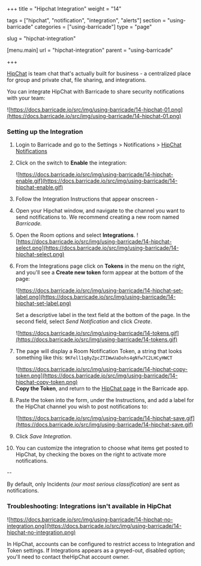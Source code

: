 +++
title = "Hipchat Integration"
weight = "14"

tags = ["hipchat", "notification", "integration", "alerts"]
section = "using-barricade"
categories = ["using-barricade"]
type = "page"

slug = "hipchat-integration"

[menu.main]
    url = "hipchat-integration"
    parent = "using-barricade"

+++

[HipChat](https://www.hipchat.com/) is team chat that's actually built for business - a centralized place for group and private chat, file sharing, and integrations.

You can integrate HipChat with Barricade to share security notifications with your team:

![https://docs.barricade.io/src/img/using-barricade/14-hipchat-01.png](https://docs.barricade.io/src/img/using-barricade/14-hipchat-01.png)

### Setting up the Integration

1.  Login to Barricade and go to the Settings > Notifications > [HipChat Notifications](https://app.barricade.io/dashboard/settings/notification/hipchat)
2.  Click on the switch to **Enable** the integration:  

    ![https://docs.barricade.io/src/img/using-barricade/14-hipchat-enable.gif](https://docs.barricade.io/src/img/using-barricade/14-hipchat-enable.gif)  

3.  Follow the Integration Instructions that appear onscreen -  

4.  Open your Hipchat window, and navigate to the channel you want to send notifications to. We recommend creating a new room named _Barricade._
5.  Open the Room options and select **Integrations**.
    ![https://docs.barricade.io/src/img/using-barricade/14-hipchat-select.png](https://docs.barricade.io/src/img/using-barricade/14-hipchat-select.png)  

6.  From the Integrations page click on **Tokens** in the menu on the right, and you'll see a **Create new token** form appear at the bottom of the page:  

    ![https://docs.barricade.io/src/img/using-barricade/14-hipchat-set-label.png](https://docs.barricade.io/src/img/using-barricade/14-hipchat-set-label.png)

    Set a descriptive label in the text field at the bottom of the page. In the second field, select _Send Notification_ and click _Create_.  

    ![https://docs.barricade.io/src/img/using-barricade/14-tokens.gif](https://docs.barricade.io/src/img/using-barricade/14-tokens.gif)  

7.  The page will display a Room Notification Token, a string that looks something like this: `9KFell1q8yZpcZTIWwUaDohs4gNfw7C2LHCyHWCT`  

    ![https://docs.barricade.io/src/img/using-barricade/14-hipchat-copy-token.png](https://docs.barricade.io/src/img/using-barricade/14-hipchat-copy-token.png)  
    **Copy the Token**, and return to the [HipChat page](https://app.barricade.io/dashboard/settings/notification/hipchat) in the Barricade app.
8.  Paste the token into the form, under the Instructions, and add a label for the HipChat channel you wish to post notifications to:  

    ![https://docs.barricade.io/src/img/using-barricade/14-hipchat-save.gif](https://docs.barricade.io/src/img/using-barricade/14-hipchat-save.gif)  

9.  Click _Save Integration_.

10.  You can customize the integration to choose what items get posted to HipChat, by checking the boxes on the right to activate more notifications.

--

By default, only Incidents _(our most serious classification)_ are sent as notifications.

### Troubleshooting: Integrations isn't available in HipChat

![https://docs.barricade.io/src/img/using-barricade/14-hipchat-no-integration.png](https://docs.barricade.io/src/img/using-barricade/14-hipchat-no-integration.png)

In HipChat, accounts can be configured to restrict access to Integration and Token settings. If Integrations appears as a greyed-out, disabled option; you'll need to contact theHipChat account owner.
